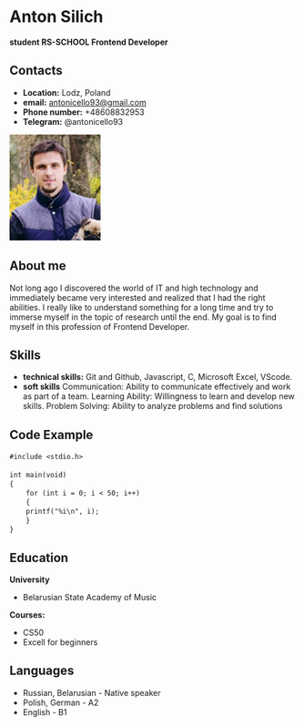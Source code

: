 # Anton Silich
**student RS-SCHOOL Frontend Developer**
## Contacts
* **Location:** Lodz, Poland
* **email:** antonicello93@gmail.com
* **Phone number:** +48608832953
* **Telegram:** @antonicello93
<p align: right>
    <img src="/assets/img/main%20photo.jpg" alt="main_foto">
</p>

## About me
Not long ago I discovered the world of IT and high technology and immediately became very interested and realized that I had the right abilities. I really like to understand something for a long time and try to immerse myself in the topic of research until the end. My goal is to find myself in this profession of Frontend Developer.
## Skills
* **technical skills:** Git and Github, Javascript, C, Microsoft Excel, VScode.
* **soft skills** Communication: Ability to communicate effectively and work as part of a team.
Learning Ability: Willingness to learn and develop new skills.
Problem Solving: Ability to analyze problems and find solutions
## Code Example
```
#include <stdio.h>

int main(void)
{
    for (int i = 0; i < 50; i++)
    {
    printf("%i\n", i);
    }
}
```
## Education
**University**
* Belarusian State Academy of Music

**Courses:**
* CS50
* Excell for beginners
## Languages
* Russian, Belarusian - Native speaker
* Polish, German - A2
* English - B1